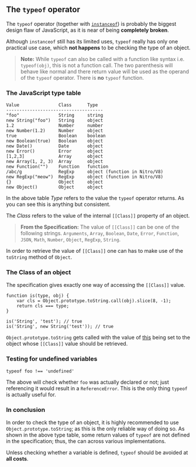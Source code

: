 ## The `typeof` operator

The `typeof` operator (together with 
[`instanceof`](#instanceof)) is probably the biggest 
design flaw of JavaScript, as it is near of being **completely broken**.

Although `instanceof` still has its limited uses, `typeof` really has only one
practical use case, which **not happens** to be checking the type of an object. 

> **Note:** While `typeof` can also be called with a function like syntax
> i.e. `typeof(obj)`, this is not a function call. The two parenthesis will
> behave like normal and there return value will be used as the operand of the
> `typeof` operator. There is **no** `typeof` function.

### The JavaScript type table

    Value               Class      Type
    -------------------------------------
    "foo"               String     string
    new String("foo")   String     object
    1.2                 Number     number
    new Number(1.2)     Number     object
    true                Boolean    boolean
    new Boolean(true)   Boolean    object
    new Date()          Date       object
    new Error()         Error      object
    [1,2,3]             Array      object
    new Array(1, 2, 3)  Array      object
    new Function("")    Function   function
    /abc/g              RegExp     object (function in Nitro/V8)
    new RegExp("meow")  RegExp     object (function in Nitro/V8)
    {}                  Object     object
    new Object()        Object     object

In the above table *Type* refers to the value the `typeof` operator returns. As
you can see this is anything but consistent.

The *Class* refers to the value of the internal `[[Class]]` property of an object.

> **From the Specification:** The value of `[[Class]]` can be one of the
> following strings. `Arguments`, `Array`, `Boolean`, `Date`, `Error`, 
> `Function`, `JSON`, `Math`, `Number`, `Object`, `RegExp`, `String`.

In order to retrieve the value of `[[Class]]` one can has to make use of the
`toString` method of `Object`.

### The Class of an object

The specification gives exactly one way of accessing the `[[Class]]` value.

    function is(type, obj) {
        var cls = Object.prototype.toString.call(obj).slice(8, -1);
        return cls === type;
    }
    
    is('String', 'test'); // true
    is('String', new String('test')); // true

`Object.prototype.toString` gets called with the value of [this](#this) being set
to the object whose `[[Class]]` value should be retrieved.

### Testing for undefined variables

    typeof foo !== 'undefined'

The above will check whether `foo` was actually declared or not; just 
referencing it would result in a `ReferenceError`. This is the only thing
`typeof` is actually useful for.

### In conclusion

In order to check the type of an object, it is highly recommended to use 
`Object.prototype.toString`; as this is the only reliable way of doing so. 
As shown in the above type table, some return values of `typeof` are not defined 
in the specification; thus, the can across various implementations.

Unless checking whether a variable is defined, `typeof` should be avoided at
**all costs**.

